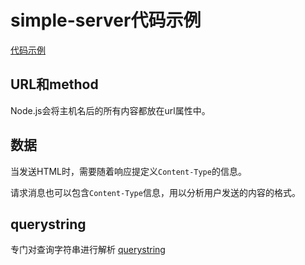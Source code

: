 # simple-server代码示例

[代码示例](https://github.com/hungryYang/node_practice/blob/master/http-server/form-server.js)

## URL和method

Node.js会将主机名后的所有内容都放在url属性中。

## 数据

当发送HTML时，需要随着响应提定义`Content-Type`的信息。

请求消息也可以包含`Content-Type`信息，用以分析用户发送的内容的格式。

## querystring

专门对查询字符串进行解析
[querystring](http://nodejs.cn/api/querystring.html#querystring_query_string)